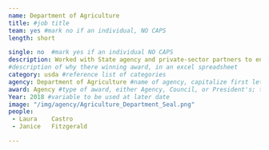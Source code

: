 ```yaml
---
name: Department of Agriculture
title: #job title
team: yes #mark no if an individual, NO CAPS
length: short

single: no  #mark yes if an individual NO CAPS
description: Worked with State agency and private-sector partners to ensure access to a safe, nutritious, and secure food supply and program flexibilities during the devastating hurricane season as well as the wildfires that impacted California. The team facilitated the distribution of 11 million pounds of food to feed groups and individual households after the disaster.
#description of why there winning award, in an excel spreadsheet
category: usda #reference list of categories
agency: Department of Agriculture #name of agency, capitalize first letter of each name
award: Agency #type of award, either Agency, Council, or President's; this is case sensitive so make sure to match the options listed exactly. This section generates the format of the card
Year: 2018 #variable to be used at later date
image: "/img/agency/Agriculture_Department_Seal.png"
people:
 - Laura	Castro
 - Janice	Fitzgerald

---
```

